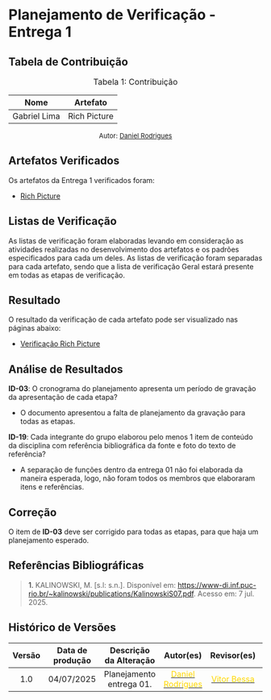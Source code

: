 # Planejamento de Verificação - Entrega 1

## Tabela de Contribuição

<font size="3"><p style="text-align: center">Tabela 1: Contribuição</p></font>

<div align="center">

<table>
  <thead>
    <tr>
      <th>Nome</th>
      <th>Artefato</th>
    </tr>
  </thead>
  <tbody>
    <tr>
      <td> Gabriel Lima </td>
      <td> Rich Picture </td>
    </tr>
  </tbody>
</table>

</div>

<font size="2"><p style="text-align: center">Autor: [Daniel Rodrigues](https://github.com/zDrNz)</p></font>

## Artefatos Verificados

Os artefatos da Entrega 1 verificados foram:

- <a href = https://requisitos-de-software.github.io/2025.1-CelularSeguro/documento-pre-rastreabilidade/aplicativos_analisados/#celular-seguro> Rich Picture </a>

## Listas de Verificação

As listas de verificação foram elaboradas levando em consideração as atividades realizadas no desenvolvimento dos artefatos e os padrões especificados para cada um deles. As listas de verificação foram separadas para cada artefato, sendo que a lista de verificação Geral estará presente em todas as etapas de verificação.

## Resultado

O resultado da verificação de cada artefato pode ser visualizado nas páginas abaixo:

- <a href = https://requisitos-de-software.github.io/2025.1-CelularSeguro/documento-verificacao/Entregas/Entrega-1/documento-verificacao-grupo> Verificação Rich Picture </a>

## Análise de Resultados

**ID-03**: O cronograma do planejamento apresenta um período de gravação da apresentação de cada etapa?

- O documento apresentou a falta de planejamento da gravação para todas as etapas.

**ID-19**: Cada integrante do grupo elaborou pelo menos 1 item de conteúdo da disciplina com referência bibliográfica da fonte e foto do texto de referência?

- A separação de funções dentro da entrega 01 não foi elaborada da maneira esperada, logo, não foram todos os membros que elaboraram itens e referências.

## Correção

O item de **ID-03** deve ser corrigido para todas as etapas, para que haja um planejamento esperado.



## Referências Bibliográficas

> <a id="RF1">1.</a> KALINOWSKI, M. [s.l: s.n.]. Disponível em: <https://www-di.inf.puc-rio.br/~kalinowski/publications/KalinowskiS07.pdf>. Acesso em: 7 jul. 2025.

## Histórico de Versões 

| Versão | Data de produção   | Descrição da Alteração                               | Autor(es)             | Revisor(es)      |Data de Revisão |
| :----: | :----------------: | :--------------------------------------------------: | :-------------------: | :-------------:  |  :-----------: |
| 1.0  | 04/07/2025 | Planejamento entrega 01.  | [<span style="color:gold;">Daniel Rodrigues</span>](https://github.com/zDrNz)| [<span style="color:gold;">Vitor Bessa</span>](https://github.com/Bessazs) | 04/07/2025|
